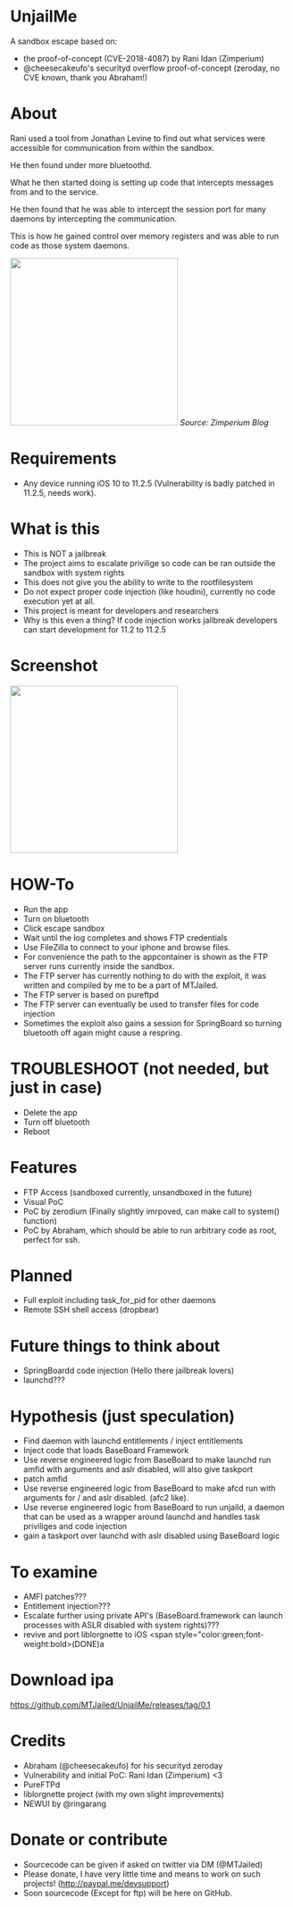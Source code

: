 # UnjailMe
A sandbox escape based on:

- the proof-of-concept (CVE-2018-4087) by Rani Idan (Zimperium)
- @cheesecakeufo's securityd overflow proof-of-concept (zeroday, no CVE known, thank you Abraham!)

# About
Rani used a tool from Jonathan Levine to find out what services were accessible for communication from within the sandbox.

He then found under more bluetoothd.

What he then started doing is setting up code that intercepts messages from and to the service.

He then found that he was able to intercept the session port for many daemons by intercepting the communication.

This is how he gained control over memory registers and was able to run code as those system daemons.

<img src="https://github.com/MTJailed/UnjailMe/blob/master/session_hijacking.png?raw=true" height="300">
<i>Source: Zimperium Blog</i>

# Requirements
- Any device running iOS 10 to 11.2.5 (Vulnerability is badly patched in 11.2.5, needs work).

# What is this
- This is NOT a jailbreak
- The project aims to escalate privilige so code can be ran outside the sandbox with system rights
- This does not give you the ability to write to the rootfilesystem
- Do not expect proper code injection (like houdini), currently no code execution yet at all.
- This project is meant for developers and researchers
- Why is this even a thing? If code injection works jailbreak developers can start development for 11.2 to 11.2.5

# Screenshot
<img src="https://github.com/MTJailed/UnjailMe/blob/master/b.png?raw=true" height="300"/>

# HOW-To
- Run the app
- Turn on bluetooth
- Click escape sandbox
- Wait until the log completes and shows FTP credentials
- Use FileZilla to connect to your iphone and browse files.
- For convenience the path to the appcontainer is shown as the FTP server runs currently inside the sandbox.
- The FTP server has currently nothing to do with the exploit, it was written and compiled by me to be a part of MTJailed.
- The FTP server is based on pureftpd
- The FTP server can eventually be used to transfer files for code injection
- Sometimes the exploit also gains a session for SpringBoard so turning bluetooth off again might cause a respring.


# TROUBLESHOOT (not needed, but just in case)
- Delete the app
- Turn off bluetooth
- Reboot

# Features
- FTP Access (sandboxed currently, unsandboxed in the future)
- Visual PoC
- PoC by zerodium (Finally slightly imrpoved, can make call to system() function)
- PoC by Abraham, which should be able to run arbitrary code as root, perfect for ssh.

# Planned
- Full exploit including task_for_pid for other daemons
- Remote SSH shell access (dropbear)

# Future things to think about
- SpringBoardd code injection (Hello there jailbreak lovers)
- launchd???

# Hypothesis (just speculation)
- Find daemon with launchd entitlements / inject entitlements
- Inject code that loads BaseBoard Framework
- Use reverse engineered logic from BaseBoard to make launchd run amfid with arguments and aslr disabled, will also give taskport
- patch amfid
- Use reverse engineered logic from BaseBoard to make afcd run with arguments for / and aslr disabled. (afc2 like).
- Use reverse engineered logic from BaseBoard to run unjaild, a daemon that can be used as a wrapper around launchd and handles task priviliges and code injection
- gain a taskport over launchd with aslr disabled using BaseBoard logic



# To examine
- AMFI patches???
- Entitlement injection???
- Escalate further using private API's (BaseBoard.framework can launch processes with ASLR disabled with system rights)???
- revive and port liblorgnette to iOS <span style="color:green;font-weight:bold>(DONE)</span>a


# Download ipa
https://github.com/MTJailed/UnjailMe/releases/tag/0.1

# Credits
- Abraham (@cheesecakeufo) for his securityd zeroday
- Vulnerability and initial PoC: Rani Idan (Zimperium) <3
- PureFTPd
- liblorgnette project (with my own slight improvements)
- NEWUI by @ringarang

# Donate or contribute
- Sourcecode can be given if asked on twitter via DM (@MTJailed)
- Please donate, I have very little time and means to work on such projects! (http://paypal.me/devsupport)
- Soon sourcecode (Except for ftp) will be here on GitHub.



